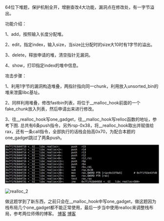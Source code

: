 64位下堆题，保护机制全开，增删查改4大功能，漏洞点在修改处，有一字节溢出。

功能介绍：

1、add，按照输入长度分配堆。

2、edit，指定index，输入size，当size比分配时的size大10时有1字节的溢出。

3、delete，释放申请的堆，清空指针无漏洞。

4、show，打印指定index的堆中信息。

攻击步骤：

1、利用1字节的漏洞构造堆叠，两指针指向同一chunk，利用放入unsorted_bin的堆来泄露libc基址。

2、同样利用堆叠，修改fastbin列表，将位于__malloc_hook前面的一个fake_chunk放入列表，然后申请出来进行修改。

3、往__realloc_hook写one_gadget，往__malloc_hook写relloc函数的地址，参考下图.
总共有6条push指令，另外rsp-0x38，将__realloc_hook取出并赋值给rax，还有一条call指令，全部执行的话栈会抬高0x70，为配合本题的one_gadget跳过了两条push。

![realloc_1](https://github.com/HuangPayoung/CTF_WriteUp/blob/master/BUUCTF/pwn/roarctf_2019_easy_pwn/realloc_1.jpg)

![realloc_2](https://github.com/HuangPayoung/CTF_WriteUp/edit/master/BUUCTF/pwn/roarctf_2019_easy_pwn/realloc_2.jpg)

做这题学到了新东西，之前只会在__malloc_hook中写one_gadget，做这题因为栈布局几个one_gadget都不能正常使用，最后一步当中使用realloc来调整栈布局，参考两位师傅的博客。
[博客](https://blog.csdn.net/mcmuyanga/article/details/111307531?utm_medium=distribute.pc_relevant.none-task-blog-2%7Edefault%7EBlogCommendFromMachineLearnPai2%7Edefault-1.control&depth_1-utm_source=distribute.pc_relevant.none-task-blog-2%7Edefault%7EBlogCommendFromMachineLearnPai2%7Edefault-1.control)
[博客](https://bbs.pediy.com/thread-246786.htm)
